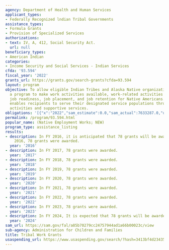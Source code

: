 ```yaml
---
agency: Department of Health and Human Services
applicant_types:
- Federally Recognized lndian Tribal Governments
assistance_types:
- Formula Grants
- Provision of Specialized Services
authorizations:
- text: IV, A, 412, Social Security Act.
  url: null
beneficiary_types:
- American Indian
categories:
- Income Security and Social Services - Indian Services
cfda: '93.594'
fiscal_year: '2022'
grants_url: https://grants.gov/search-grants?cfda=93.594
layout: program
objective: To allow eligible Indian Tribes and Alaska Native organizations to operate
  a program to make work activities available, work-related activities to support
  job readiness, job placement, and job retention for Native Americans. NEW funding
  enables recipients to serve their designated service populations through these work
  activities and supportive services.
obligations: '[{"x":"2022","sam_estimate":0.0,"sam_actual":7633287.0,"usa_spending_actual":4464783.0},{"x":"2023","sam_estimate":7633287.0,"sam_actual":0.0,"usa_spending_actual":4464783.0},{"x":"2024","sam_estimate":7633287.0,"sam_actual":0.0,"usa_spending_actual":4452605.0}]'
permalink: /program/93.594.html
popular_name: (Native Employment Works; NEW)
program_type: assistance_listing
results:
- description: In FY 2016, it is anticipated that 78 grants will be awarded. In FY
    2016, 78 grants were awarded.
  year: '2016'
- description: In FY 2017, 78 grants were awarded.
  year: '2017'
- description: In FY 2018, 78 grants were awarded.
  year: '2018'
- description: In FY 2019, 78 grants were awarded.
  year: '2019'
- description: In FY 2020, 78 grants were awarded.
  year: '2020'
- description: In FY 2021, 78 grants were awarded.
  year: '2021'
- description: In FY 2022, 78 grants were awarded.
  year: '2022'
- description: In FY 2023, 78 grants were awarded.
  year: '2023'
- description: In FY 2024, It is expected that 78 grants will be awarded.
  year: '2024'
sam_url: https://sam.gov/fal/a85b70279cc24757944ad1a66b00023c/view
sub-agency: Administration for Children and Families
title: Tribal Work Grants
usaspending_url: https://www.usaspending.gov/search/?hash=3413bf4d234352888474870dc405a958
---
```

